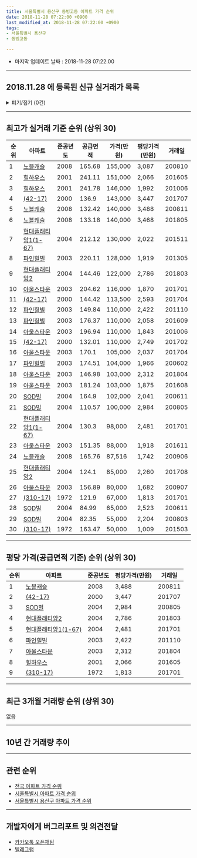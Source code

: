 ```yaml
---
title: 서울특별시 용산구 동빙고동 아파트 가격 순위
date: 2018-11-28 07:22:00 +0900
last_modified_at: 2018-11-28 07:22:00 +0900
tags:
- 서울특별시 용산구
- 동빙고동

---
```


* 마지막 업데이트 날짜 : 2018-11-28 07:22:00

---

## 2018.11.28 에 등록된 신규 실거래가 목록

<details>
<summary>펴기/접기 (0건)</summary>
<div markdown="1">

|아파트|준공년도|공급면적|가격(만원)|평당가격(만원)|거래일|
|---|---|---|---|---|---|
|없음||||||


</div>
</details>

---

## 최고가 실거래 기준 순위 (상위 30)


|순위|아파트|준공년도|공급면적|가격(만원)|평당가격(만원)|거래일|
|---|---|---|---|---|---|---|
|1|[노블캐슬](https://search.naver.com/search.naver?query=%EC%84%9C%EC%9A%B8%ED%8A%B9%EB%B3%84%EC%8B%9C+%EC%9A%A9%EC%82%B0%EA%B5%AC+%EB%8F%99%EB%B9%99%EA%B3%A0%EB%8F%99+%EB%85%B8%EB%B8%94%EC%BA%90%EC%8A%AC)|2008|165.68|155,000|3,087|200810|
|2|[힐하우스](https://search.naver.com/search.naver?query=%EC%84%9C%EC%9A%B8%ED%8A%B9%EB%B3%84%EC%8B%9C+%EC%9A%A9%EC%82%B0%EA%B5%AC+%EB%8F%99%EB%B9%99%EA%B3%A0%EB%8F%99+%ED%9E%90%ED%95%98%EC%9A%B0%EC%8A%A4)|2001|241.11|151,000|2,066|201605|
|3|[힐하우스](https://search.naver.com/search.naver?query=%EC%84%9C%EC%9A%B8%ED%8A%B9%EB%B3%84%EC%8B%9C+%EC%9A%A9%EC%82%B0%EA%B5%AC+%EB%8F%99%EB%B9%99%EA%B3%A0%EB%8F%99+%ED%9E%90%ED%95%98%EC%9A%B0%EC%8A%A4)|2001|241.78|146,000|1,992|201006|
|4|[(42-17)](https://search.naver.com/search.naver?query=%EC%84%9C%EC%9A%B8%ED%8A%B9%EB%B3%84%EC%8B%9C+%EC%9A%A9%EC%82%B0%EA%B5%AC+%EB%8F%99%EB%B9%99%EA%B3%A0%EB%8F%99+%2842-17%29)|2000|136.9|143,000|3,447|201707|
|5|[노블캐슬](https://search.naver.com/search.naver?query=%EC%84%9C%EC%9A%B8%ED%8A%B9%EB%B3%84%EC%8B%9C+%EC%9A%A9%EC%82%B0%EA%B5%AC+%EB%8F%99%EB%B9%99%EA%B3%A0%EB%8F%99+%EB%85%B8%EB%B8%94%EC%BA%90%EC%8A%AC)|2008|132.42|140,000|3,488|200811|
|6|[노블캐슬](https://search.naver.com/search.naver?query=%EC%84%9C%EC%9A%B8%ED%8A%B9%EB%B3%84%EC%8B%9C+%EC%9A%A9%EC%82%B0%EA%B5%AC+%EB%8F%99%EB%B9%99%EA%B3%A0%EB%8F%99+%EB%85%B8%EB%B8%94%EC%BA%90%EC%8A%AC)|2008|133.18|140,000|3,468|201805|
|7|[현대플래티앙1(1-67)](https://search.naver.com/search.naver?query=%EC%84%9C%EC%9A%B8%ED%8A%B9%EB%B3%84%EC%8B%9C+%EC%9A%A9%EC%82%B0%EA%B5%AC+%EB%8F%99%EB%B9%99%EA%B3%A0%EB%8F%99+%ED%98%84%EB%8C%80%ED%94%8C%EB%9E%98%ED%8B%B0%EC%95%991%281-67%29)|2004|212.12|130,000|2,022|201511|
|8|[파인힐빌](https://search.naver.com/search.naver?query=%EC%84%9C%EC%9A%B8%ED%8A%B9%EB%B3%84%EC%8B%9C+%EC%9A%A9%EC%82%B0%EA%B5%AC+%EB%8F%99%EB%B9%99%EA%B3%A0%EB%8F%99+%ED%8C%8C%EC%9D%B8%ED%9E%90%EB%B9%8C)|2003|220.11|128,000|1,919|201305|
|9|[현대플래티앙2](https://search.naver.com/search.naver?query=%EC%84%9C%EC%9A%B8%ED%8A%B9%EB%B3%84%EC%8B%9C+%EC%9A%A9%EC%82%B0%EA%B5%AC+%EB%8F%99%EB%B9%99%EA%B3%A0%EB%8F%99+%ED%98%84%EB%8C%80%ED%94%8C%EB%9E%98%ED%8B%B0%EC%95%992)|2004|144.46|122,000|2,786|201803|
|10|[아울스타운](https://search.naver.com/search.naver?query=%EC%84%9C%EC%9A%B8%ED%8A%B9%EB%B3%84%EC%8B%9C+%EC%9A%A9%EC%82%B0%EA%B5%AC+%EB%8F%99%EB%B9%99%EA%B3%A0%EB%8F%99+%EC%95%84%EC%9A%B8%EC%8A%A4%ED%83%80%EC%9A%B4)|2003|204.62|116,000|1,870|201701|
|11|[(42-17)](https://search.naver.com/search.naver?query=%EC%84%9C%EC%9A%B8%ED%8A%B9%EB%B3%84%EC%8B%9C+%EC%9A%A9%EC%82%B0%EA%B5%AC+%EB%8F%99%EB%B9%99%EA%B3%A0%EB%8F%99+%2842-17%29)|2000|144.42|113,500|2,593|201704|
|12|[파인힐빌](https://search.naver.com/search.naver?query=%EC%84%9C%EC%9A%B8%ED%8A%B9%EB%B3%84%EC%8B%9C+%EC%9A%A9%EC%82%B0%EA%B5%AC+%EB%8F%99%EB%B9%99%EA%B3%A0%EB%8F%99+%ED%8C%8C%EC%9D%B8%ED%9E%90%EB%B9%8C)|2003|149.84|110,000|2,422|201110|
|13|[파인힐빌](https://search.naver.com/search.naver?query=%EC%84%9C%EC%9A%B8%ED%8A%B9%EB%B3%84%EC%8B%9C+%EC%9A%A9%EC%82%B0%EA%B5%AC+%EB%8F%99%EB%B9%99%EA%B3%A0%EB%8F%99+%ED%8C%8C%EC%9D%B8%ED%9E%90%EB%B9%8C)|2003|176.37|110,000|2,058|201609|
|14|[아울스타운](https://search.naver.com/search.naver?query=%EC%84%9C%EC%9A%B8%ED%8A%B9%EB%B3%84%EC%8B%9C+%EC%9A%A9%EC%82%B0%EA%B5%AC+%EB%8F%99%EB%B9%99%EA%B3%A0%EB%8F%99+%EC%95%84%EC%9A%B8%EC%8A%A4%ED%83%80%EC%9A%B4)|2003|196.94|110,000|1,843|201006|
|15|[(42-17)](https://search.naver.com/search.naver?query=%EC%84%9C%EC%9A%B8%ED%8A%B9%EB%B3%84%EC%8B%9C+%EC%9A%A9%EC%82%B0%EA%B5%AC+%EB%8F%99%EB%B9%99%EA%B3%A0%EB%8F%99+%2842-17%29)|2000|132.01|110,000|2,749|201702|
|16|[아울스타운](https://search.naver.com/search.naver?query=%EC%84%9C%EC%9A%B8%ED%8A%B9%EB%B3%84%EC%8B%9C+%EC%9A%A9%EC%82%B0%EA%B5%AC+%EB%8F%99%EB%B9%99%EA%B3%A0%EB%8F%99+%EC%95%84%EC%9A%B8%EC%8A%A4%ED%83%80%EC%9A%B4)|2003|170.1|105,000|2,037|201704|
|17|[파인힐빌](https://search.naver.com/search.naver?query=%EC%84%9C%EC%9A%B8%ED%8A%B9%EB%B3%84%EC%8B%9C+%EC%9A%A9%EC%82%B0%EA%B5%AC+%EB%8F%99%EB%B9%99%EA%B3%A0%EB%8F%99+%ED%8C%8C%EC%9D%B8%ED%9E%90%EB%B9%8C)|2003|174.51|104,000|1,966|200602|
|18|[아울스타운](https://search.naver.com/search.naver?query=%EC%84%9C%EC%9A%B8%ED%8A%B9%EB%B3%84%EC%8B%9C+%EC%9A%A9%EC%82%B0%EA%B5%AC+%EB%8F%99%EB%B9%99%EA%B3%A0%EB%8F%99+%EC%95%84%EC%9A%B8%EC%8A%A4%ED%83%80%EC%9A%B4)|2003|146.98|103,000|2,312|201804|
|19|[아울스타운](https://search.naver.com/search.naver?query=%EC%84%9C%EC%9A%B8%ED%8A%B9%EB%B3%84%EC%8B%9C+%EC%9A%A9%EC%82%B0%EA%B5%AC+%EB%8F%99%EB%B9%99%EA%B3%A0%EB%8F%99+%EC%95%84%EC%9A%B8%EC%8A%A4%ED%83%80%EC%9A%B4)|2003|181.24|103,000|1,875|201608|
|20|[SOD빌](https://search.naver.com/search.naver?query=%EC%84%9C%EC%9A%B8%ED%8A%B9%EB%B3%84%EC%8B%9C+%EC%9A%A9%EC%82%B0%EA%B5%AC+%EB%8F%99%EB%B9%99%EA%B3%A0%EB%8F%99+SOD%EB%B9%8C)|2004|164.9|102,000|2,041|200611|
|21|[SOD빌](https://search.naver.com/search.naver?query=%EC%84%9C%EC%9A%B8%ED%8A%B9%EB%B3%84%EC%8B%9C+%EC%9A%A9%EC%82%B0%EA%B5%AC+%EB%8F%99%EB%B9%99%EA%B3%A0%EB%8F%99+SOD%EB%B9%8C)|2004|110.57|100,000|2,984|200805|
|22|[현대플래티앙1(1-67)](https://search.naver.com/search.naver?query=%EC%84%9C%EC%9A%B8%ED%8A%B9%EB%B3%84%EC%8B%9C+%EC%9A%A9%EC%82%B0%EA%B5%AC+%EB%8F%99%EB%B9%99%EA%B3%A0%EB%8F%99+%ED%98%84%EB%8C%80%ED%94%8C%EB%9E%98%ED%8B%B0%EC%95%991%281-67%29)|2004|130.3|98,000|2,481|201701|
|23|[아울스타운](https://search.naver.com/search.naver?query=%EC%84%9C%EC%9A%B8%ED%8A%B9%EB%B3%84%EC%8B%9C+%EC%9A%A9%EC%82%B0%EA%B5%AC+%EB%8F%99%EB%B9%99%EA%B3%A0%EB%8F%99+%EC%95%84%EC%9A%B8%EC%8A%A4%ED%83%80%EC%9A%B4)|2003|151.35|88,000|1,918|201611|
|24|[노블캐슬](https://search.naver.com/search.naver?query=%EC%84%9C%EC%9A%B8%ED%8A%B9%EB%B3%84%EC%8B%9C+%EC%9A%A9%EC%82%B0%EA%B5%AC+%EB%8F%99%EB%B9%99%EA%B3%A0%EB%8F%99+%EB%85%B8%EB%B8%94%EC%BA%90%EC%8A%AC)|2008|165.76|87,516|1,742|200906|
|25|[현대플래티앙2](https://search.naver.com/search.naver?query=%EC%84%9C%EC%9A%B8%ED%8A%B9%EB%B3%84%EC%8B%9C+%EC%9A%A9%EC%82%B0%EA%B5%AC+%EB%8F%99%EB%B9%99%EA%B3%A0%EB%8F%99+%ED%98%84%EB%8C%80%ED%94%8C%EB%9E%98%ED%8B%B0%EC%95%992)|2004|124.1|85,000|2,260|201708|
|26|[아울스타운](https://search.naver.com/search.naver?query=%EC%84%9C%EC%9A%B8%ED%8A%B9%EB%B3%84%EC%8B%9C+%EC%9A%A9%EC%82%B0%EA%B5%AC+%EB%8F%99%EB%B9%99%EA%B3%A0%EB%8F%99+%EC%95%84%EC%9A%B8%EC%8A%A4%ED%83%80%EC%9A%B4)|2003|156.89|80,000|1,682|200907|
|27|[(310-17)](https://search.naver.com/search.naver?query=%EC%84%9C%EC%9A%B8%ED%8A%B9%EB%B3%84%EC%8B%9C+%EC%9A%A9%EC%82%B0%EA%B5%AC+%EB%8F%99%EB%B9%99%EA%B3%A0%EB%8F%99+%28310-17%29)|1972|121.9|67,000|1,813|201701|
|28|[SOD빌](https://search.naver.com/search.naver?query=%EC%84%9C%EC%9A%B8%ED%8A%B9%EB%B3%84%EC%8B%9C+%EC%9A%A9%EC%82%B0%EA%B5%AC+%EB%8F%99%EB%B9%99%EA%B3%A0%EB%8F%99+SOD%EB%B9%8C)|2004|84.99|65,000|2,523|200611|
|29|[SOD빌](https://search.naver.com/search.naver?query=%EC%84%9C%EC%9A%B8%ED%8A%B9%EB%B3%84%EC%8B%9C+%EC%9A%A9%EC%82%B0%EA%B5%AC+%EB%8F%99%EB%B9%99%EA%B3%A0%EB%8F%99+SOD%EB%B9%8C)|2004|82.35|55,000|2,204|200803|
|30|[(310-17)](https://search.naver.com/search.naver?query=%EC%84%9C%EC%9A%B8%ED%8A%B9%EB%B3%84%EC%8B%9C+%EC%9A%A9%EC%82%B0%EA%B5%AC+%EB%8F%99%EB%B9%99%EA%B3%A0%EB%8F%99+%28310-17%29)|1972|163.47|50,000|1,009|201503|


---

## 평당 가격(공급면적 기준) 순위 (상위 30)


|순위|아파트|준공년도|평당가격(만원)|거래일|
|---|---|---|---|---|
|1|[노블캐슬](https://search.naver.com/search.naver?query=%EC%84%9C%EC%9A%B8%ED%8A%B9%EB%B3%84%EC%8B%9C+%EC%9A%A9%EC%82%B0%EA%B5%AC+%EB%8F%99%EB%B9%99%EA%B3%A0%EB%8F%99+%EB%85%B8%EB%B8%94%EC%BA%90%EC%8A%AC)|2008|3,488|200811|
|2|[(42-17)](https://search.naver.com/search.naver?query=%EC%84%9C%EC%9A%B8%ED%8A%B9%EB%B3%84%EC%8B%9C+%EC%9A%A9%EC%82%B0%EA%B5%AC+%EB%8F%99%EB%B9%99%EA%B3%A0%EB%8F%99+%2842-17%29)|2000|3,447|201707|
|3|[SOD빌](https://search.naver.com/search.naver?query=%EC%84%9C%EC%9A%B8%ED%8A%B9%EB%B3%84%EC%8B%9C+%EC%9A%A9%EC%82%B0%EA%B5%AC+%EB%8F%99%EB%B9%99%EA%B3%A0%EB%8F%99+SOD%EB%B9%8C)|2004|2,984|200805|
|4|[현대플래티앙2](https://search.naver.com/search.naver?query=%EC%84%9C%EC%9A%B8%ED%8A%B9%EB%B3%84%EC%8B%9C+%EC%9A%A9%EC%82%B0%EA%B5%AC+%EB%8F%99%EB%B9%99%EA%B3%A0%EB%8F%99+%ED%98%84%EB%8C%80%ED%94%8C%EB%9E%98%ED%8B%B0%EC%95%992)|2004|2,786|201803|
|5|[현대플래티앙1(1-67)](https://search.naver.com/search.naver?query=%EC%84%9C%EC%9A%B8%ED%8A%B9%EB%B3%84%EC%8B%9C+%EC%9A%A9%EC%82%B0%EA%B5%AC+%EB%8F%99%EB%B9%99%EA%B3%A0%EB%8F%99+%ED%98%84%EB%8C%80%ED%94%8C%EB%9E%98%ED%8B%B0%EC%95%991%281-67%29)|2004|2,481|201701|
|6|[파인힐빌](https://search.naver.com/search.naver?query=%EC%84%9C%EC%9A%B8%ED%8A%B9%EB%B3%84%EC%8B%9C+%EC%9A%A9%EC%82%B0%EA%B5%AC+%EB%8F%99%EB%B9%99%EA%B3%A0%EB%8F%99+%ED%8C%8C%EC%9D%B8%ED%9E%90%EB%B9%8C)|2003|2,422|201110|
|7|[아울스타운](https://search.naver.com/search.naver?query=%EC%84%9C%EC%9A%B8%ED%8A%B9%EB%B3%84%EC%8B%9C+%EC%9A%A9%EC%82%B0%EA%B5%AC+%EB%8F%99%EB%B9%99%EA%B3%A0%EB%8F%99+%EC%95%84%EC%9A%B8%EC%8A%A4%ED%83%80%EC%9A%B4)|2003|2,312|201804|
|8|[힐하우스](https://search.naver.com/search.naver?query=%EC%84%9C%EC%9A%B8%ED%8A%B9%EB%B3%84%EC%8B%9C+%EC%9A%A9%EC%82%B0%EA%B5%AC+%EB%8F%99%EB%B9%99%EA%B3%A0%EB%8F%99+%ED%9E%90%ED%95%98%EC%9A%B0%EC%8A%A4)|2001|2,066|201605|
|9|[(310-17)](https://search.naver.com/search.naver?query=%EC%84%9C%EC%9A%B8%ED%8A%B9%EB%B3%84%EC%8B%9C+%EC%9A%A9%EC%82%B0%EA%B5%AC+%EB%8F%99%EB%B9%99%EA%B3%A0%EB%8F%99+%28310-17%29)|1972|1,813|201701|


---

## 최근 3개월 거래량 순위 (상위 30)

없음

---

## 10년 간 거래량 추이


<div style="width:100%;">
    <canvas id="deal_progress" height="250"></canvas>
</div>

<script>
new Chart(document.getElementById("deal_progress"), {
    type: 'line',
    data: {
        labels: ['200811','200812','200901','200902','200903','200904','200905','200906','200907','200908','200909','200910','200911','200912','201001','201002','201003','201004','201005','201006','201007','201008','201009','201010','201011','201012','201101','201102','201103','201104','201105','201106','201107','201108','201109','201110','201111','201112','201201','201202','201203','201204','201205','201206','201207','201208','201209','201210','201211','201212','201301','201302','201303','201304','201305','201306','201307','201308','201309','201310','201311','201312','201401','201402','201403','201404','201405','201406','201407','201408','201409','201410','201411','201412','201501','201502','201503','201504','201505','201506','201507','201508','201509','201510','201511','201512','201601','201602','201603','201604','201605','201606','201607','201608','201609','201610','201611','201612','201701','201702','201703','201704','201705','201706','201707','201708','201709','201710','201711','201712','201801','201802','201803','201804','201805','201806','201807','201808','201809','201810','201811'],
        datasets: [{
            label: '실거래 수',
            pointRadius: 1,
            data: [1, 1, 0, 0, 0, 1, 3, 2, 4, 1, 4, 0, 1, 0, 1, 1, 1, 1, 2, 2, 0, 0, 2, 0, 0, 0, 0, 1, 1, 0, 0, 0, 0, 0, 0, 2, 1, 0, 0, 0, 0, 0, 0, 0, 0, 0, 1, 1, 0, 0, 1, 1, 0, 0, 1, 0, 0, 0, 0, 0, 1, 1, 0, 1, 0, 1, 0, 0, 0, 0, 0, 1, 1, 0, 0, 0, 1, 1, 0, 0, 1, 0, 0, 0, 1, 1, 0, 0, 0, 0, 1, 0, 1, 4, 1, 0, 1, 0, 3, 1, 0, 2, 0, 0, 1, 1, 1, 0, 0, 0, 2, 0, 2, 2, 2, 1, 0, 0, 0, 0, 0],
            borderColor: "rgba(255, 201, 14, 1)",
            backgroundColor: "rgba(255, 201, 14, 0.5)",
            fill: true,
        }]
    },
    options: {
        responsive: true,
        title: {
            display: true,
            text: '10년간 거래량 추이'
        },
        tooltips: {
            mode: 'index',
            intersect: false,
        },
        hover: {
            mode: 'nearest',
            intersect: true
        },
        scales: {
            xAxes: [{
                display: true,
                scaleLabel: {
                    display: true,
                    labelString: '년/월'
                }
            }],
            yAxes: [{
                display: true,
                ticks: {
                    suggestedMin: 0,
                },
                scaleLabel: {
                    display: true,
                    labelString: '실거래 수'
                }
            }]
        }
    }
});

</script>


---

## 관련 순위

- [전국 아파트 가격 순위](https://inasie.github.io/apt-ranking/전국)
- [서울특별시 아파트 가격 순위](https://inasie.github.io/apt-ranking/서울특별시)
- [서울특별시 용산구 아파트 가격 순위](https://inasie.github.io/apt-ranking/서울특별시-용산구)


---

## 개발자에게 버그리포트 및 의견전달

- [카카오톡 오픈채팅](https://open.kakao.com/o/gLJUAP4)
- [텔레그램](https://t.me/inasie)

